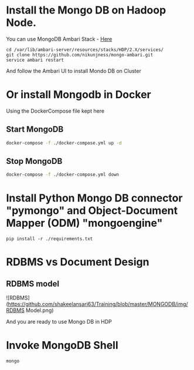# Install the Mongo DB on Hadoop Node.  
You can use MongoDB Ambari Stack - [Here](https://github.com/nikunjness/mongo-ambari)  
```console
cd /var/lib/ambari-server/resources/stacks/HDP/2.X/services/
git clone https://github.com/nikunjness/mongo-ambari.git
service ambari restart
```  
  
And follow the Ambari UI to install Mondo DB on Cluster  
  
# Or install Mongodb in Docker  
Using the DockerCompose file kept here  

## Start MongoDB
```sh
docker-compose -f ./docker-compose.yml up -d
```
  
## Stop MongoDB
```sh
docker-compose -f ./docker-compose.yml down
```
  
# Install Python Mongo DB connector "pymongo" and Object-Document Mapper (ODM) "mongoengine"  
```console
pip install -r ./requirements.txt
```
  
# RDBMS vs Document Design  
## RDBMS model  
![RDBMS](https://github.com/shakeelansari63/Training/blob/master/MONGODB/img/RDBMS Model.png)
  
And you are ready to use Mongo DB in HDP  
  
# Invoke MongoDB Shell
```console
mongo
```
